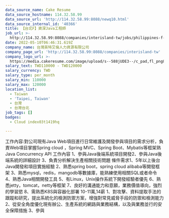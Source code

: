 ```yaml
---
data_source_name: Cake Resume
data_source_hostname: 114.32.58.99
data_source_url: 'http://114.32.58.99:8088/newq10.html'
data_source_internal_id: '40366'
title: 【台北F】資深Java工程師
job_url: >-
  http://114.32.58.99:8088/companies/interisland-tw/jobs/philippines-f-network-security-analyst
date: 2022-05-10T06:46:31.619Z
company_name: 台灣英特艾倫人力資源有限公司
company_page_url: 'http://114.32.58.99:8088/companies/interisland-tw'
company_logo_url: >-
  https://media.cakeresume.com/image/upload/s--588jUDE3--/c_pad,fl_png8,h_200,w_200/v1652176951/ak2h8rogtr36hmintpua.png
salary_text: TWD110000 - TWD120000
salary_currency: TWD
salary_type: per_month
salary_min: 110000
salary_max: 120000
location_list:
  - Taiwan
  - 'Taipei, Taiwan'
  - 台灣
  - 台灣台北
job_tags: []
badges:
  - Cloud index03t1419hq

---
```


工作內容:對公司現有Java Web項目進行日常維護及開發參與項目的需求分析，負責Web項目掌握Spring cloud ，Spring MVC、Spring Boot、Mybatis等框架熟Java Concurrency API 工作內容 1、參與Java後端系統項目開發2、參與Java後端系統的詳細設計 3、負責分析解決生產相關技術問題 條件需求1、5年以上後台Java開發和項目實施經驗 2、熟悉spring boot，spring cloud alibaba等開發框架 3、熟悉mysql，redis，mangodb等數據庫，能熟練使用相關SQL或者命令 4、熟悉Java相關開發工具 5、有Linux，Unix操作系統下開發經驗者優先 6、熟悉jetty，tomcat，netty等框架 7、良好的溝通能力和意願，業務價值導向，強烈的學習慾 8、需熟悉K8S與容器化部署 10-11萬,14薪 1、對攻擊、資料提取手法的跟蹤和研究，提出系統化的檢測防禦方案，增強對常見威脅手段的防禦和檢測能力 2、從安全角度優化現有辦公、生產系統的網路與業務結構，以及與業務並行的安全保障措施 3、參與